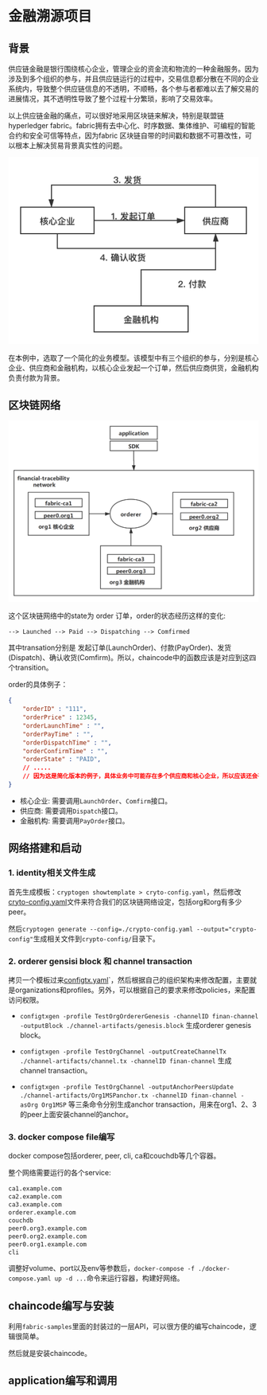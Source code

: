 # 金融溯源项目

## 背景
供应链金融是银行围绕核心企业，管理企业的资金流和物流的一种金融服务。因为涉及到多个组织的参与，并且供应链运行的过程中，交易信息都分散在不同的企业系统内，导致整个供应链信息的不透明，不顺畅，各个参与者都难以去了解交易的进展情况，其不透明性导致了整个过程十分繁琐，影响了交易效率。

以上供应链金融的痛点，可以很好地采用区块链来解决，特别是联盟链 hyperledger fabric。fabric拥有去中心化、时序数据、集体维护、可编程的智能合约和安全可信等特点，因为fabric 区块链自带的时间戳和数据不可篡改性，可以根本上解决贸易背景真实性的问题。

![业务场景](../pics/financial-trace-design.png)

在本例中，选取了一个简化的业务模型。该模型中有三个组织的参与，分别是核心企业、供应商和金融机构，以核心企业发起一个订单，然后供应商供货，金融机构负责付款为背景。

## 区块链网络

![network](../pics/financial-trace-network.png)

这个区块链网络中的state为 order 订单，order的状态经历这样的变化:
```
--> Launched --> Paid --> Dispatching --> Comfirmed
```

其中transation分别是 发起订单(LaunchOrder)、付款(PayOrder)、发货(Dispatch)、确认收货(Comfirm)。所以，chaincode中的函数应该是对应到这四个transition。

order的具体例子：
```json
{
    "orderID" : "111",
    "orderPrice" : 12345,
    "orderLaunchTime" : "",
    "orderPayTime" : "",
    "orderDispatchTime" : "",
    "orderConfirmTime" : "",
    "orderState" : "PAID",
    // .....
    // 因为这是简化版本的例子，具体业务中可能存在多个供应商和核心企业，所以应该还会有供应商信息和核心企业信息等属性
}
```

- 核心企业: 需要调用`LaunchOrder`、`Comfirm`接口。
- 供应商: 需要调用`Dispatch`接口。
- 金融机构: 需要调用`PayOrder`接口。

## 网络搭建和启动

### 1. identity相关文件生成
首先生成模板：`cryptogen showtemplate > cryto-config.yaml`，然后修改[cryto-config.yaml](./cryto-config.yaml)文件来符合我们的区块链网络设定，包括org和org有多少peer。

然后`cryptogen generate --config=./crypto-config.yaml --output="crypto-config"`生成相关文件到`crypto-config/`目录下。

### 2. orderer gensisi block 和 channel transaction
拷贝一个模板过来[configtx.yaml](./configtx.yaml)`，然后根据自己的组织架构来修改配置，主要就是organizations和profiles。另外，可以根据自己的要求来修改policies，来配置访问权限。

- `configtxgen -profile TestOrgOrdererGenesis -channelID finan-channel -outputBlock ./channel-artifacts/genesis.block` 生成orderer genesis block。

- `configtxgen -profile TestOrgChannel -outputCreateChannelTx ./channel-artifacts/channel.tx -channelID finan-channel` 生成 channel transaction。

- `configtxgen -profile TestOrgChannel -outputAnchorPeersUpdate ./channel-artifacts/Org1MSPanchor.tx -channelID finan-channel -asOrg Org1MSP` 等三条命令分别生成anchor transaction，用来在org1、2、3的peer上面安装channel的anchor。

### 3. docker compose file编写
docker compose包括orderer, peer, cli, ca和couchdb等几个容器。

整个网络需要运行的各个service:
```
ca1.example.com
ca2.example.com
ca3.example.com
orderer.example.com
couchdb
peer0.org3.example.com
peer0.org2.example.com
peer0.org1.example.com
cli
```

调整好volume、port以及env等参数后，`docker-compose -f ./docker-compose.yaml up -d ...`命令来运行容器，构建好网络。

## chaincode编写与安装

利用`fabric-samples`里面的封装过的一层API，可以很方便的编写chaincode，逻辑很简单。

然后就是安装chaincode。

## application编写和调用